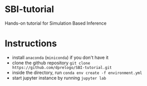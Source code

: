 # SBI-tutorial
Hands-on tutorial for Simulation Based Inference

# Instructions
- install `anaconda` (`miniconda`) if you don't have it
- clone the github repository `git clone https://github.com/dprelogo/SBI-tutorial.git`
- inside the directory, run `conda env create -f environment.yml`
- start jupyter instance by running `jupyter lab`

